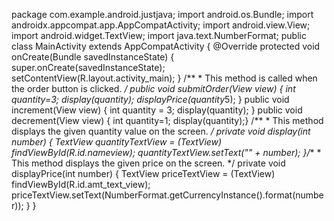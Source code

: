 package com.example.android.justjava;
        import android.os.Bundle;
        import androidx.appcompat.app.AppCompatActivity;
        import android.view.View;
        import android.widget.TextView;
        import java.text.NumberFormat;
public class MainActivity extends AppCompatActivity {
    @Override
    protected void onCreate(Bundle savedInstanceState) {
        super.onCreate(savedInstanceState);
        setContentView(R.layout.activity_main);
    }
    /**
     * This method is called when the order button is clicked.
     */
    public void submitOrder(View view) {
        int quantity=3;
        display(quantity);
        displayPrice(quantity*5);
    }
    public void increment(View view) {
        int quantity = 3;
        display(quantity);
    }
    public void decrement(View view) {
        int quantity=1;
        display(quantity);}
    /**
     * This method displays the given quantity value on the screen.
     */
    private void display(int number) {
        TextView quantityTextView = (TextView) findViewById(R.id.nameview);
        quantityTextView.setText("" + number);
    }/**
     * This method displays the given price on the screen.
     */
    private void displayPrice(int number) {
        TextView priceTextView = (TextView) findViewById(R.id.amt_text_view);
        priceTextView.setText(NumberFormat.getCurrencyInstance().format(number));
    }
}
